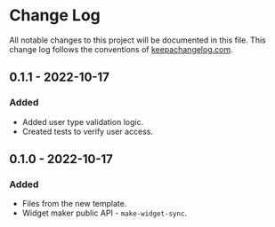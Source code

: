 # Change Log
All notable changes to this project will be documented in this file. This change log follows the conventions of [keepachangelog.com](http://keepachangelog.com/).

## 0.1.1 - 2022-10-17
### Added
- Added user type validation logic.
- Created tests to verify user access.

## 0.1.0 - 2022-10-17
### Added
- Files from the new template.
- Widget maker public API - `make-widget-sync`.

